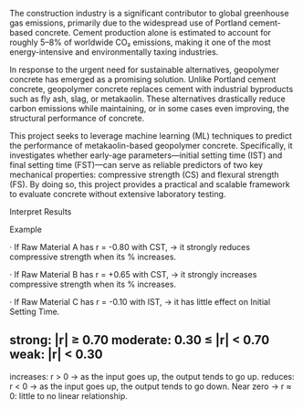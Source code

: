 The construction industry is a significant contributor to global greenhouse gas emissions, primarily due to the widespread use of Portland cement-based concrete. Cement production alone is estimated to account for roughly 5–8% of worldwide CO₂ emissions, making it one of the most energy-intensive and environmentally taxing industries.

In response to the urgent need for sustainable alternatives, geopolymer concrete has emerged as a promising solution. Unlike Portland cement concrete, geopolymer concrete replaces cement with industrial byproducts such as fly ash, slag, or metakaolin. These alternatives drastically reduce carbon emissions while maintaining, or in some cases even improving, the structural performance of concrete.

This project seeks to leverage machine learning (ML) techniques to predict the performance of metakaolin-based geopolymer concrete. Specifically, it investigates whether early-age parameters—initial setting time (IST) and final setting time (FST)—can serve as reliable predictors of two key mechanical properties: compressive strength (CS) and flexural strength (FS). By doing so, this project provides a practical and scalable framework to evaluate concrete without extensive laboratory testing.
















Interpret Results

Example

· If Raw Material A has r = -0.80 with CST, → it strongly reduces compressive strength when its % increases.

· If Raw Material B has r = +0.65 with CST, → it strongly increases compressive strength when its % increases.

· If Raw Material C has r = -0.10 with IST, → it has little effect on Initial Setting Time.


strong: |r| ≥ 0.70
moderate: 0.30 ≤ |r| < 0.70
weak: |r| < 0.30
------------------------------------------------------------------
increases: r > 0 → as the input goes up, the output tends to go up.
reduces: r < 0 → as the input goes up, the output tends to go down.
Near zero → r ≈ 0: little to no linear relationship.


